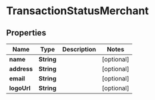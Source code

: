 

# TransactionStatusMerchant


## Properties

| Name | Type | Description | Notes |
|------------ | ------------- | ------------- | -------------|
|**name** | **String** |  |  [optional] |
|**address** | **String** |  |  [optional] |
|**email** | **String** |  |  [optional] |
|**logoUrl** | **String** |  |  [optional] |



